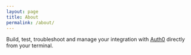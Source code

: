 ```yaml
---
layout: page
title: About
permalink: /about/
---
```


Build, test, troubleshoot and manage your integration with [Auth0](http://auth0.com/) directly from your terminal.
